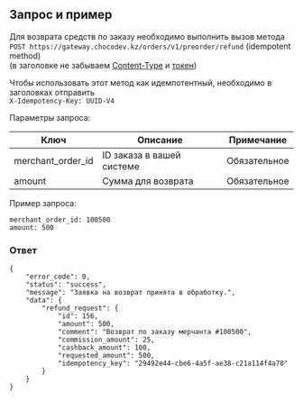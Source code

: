 ## Запрос и пример

Для возврата средств по заказу необходимо выполнить вызов метода  
`POST https://gateway.chocodev.kz/orders/v1/preorder/refund` (idempotent method)  
(в заголовке не забываем [Content-Type](/#_3) и [токен](/auth))  

Чтобы использовать этот метод как идемпотентный, необходимо в заголовках отправить  
`X-Idempotency-Key: UUID-V4`

Параметры запроса:

Ключ | Описание | Примечание
--- | --- | ---
merchant_order_id | ID заказа в вашей системе | Обязательное
amount | Сумма для возврата | Обязательное

Пример запроса: 
```
merchant_order_id: 100500
amount: 500
```

### Ответ
```
{
    "error_code": 0,
    "status": "success",
    "message": "Заявка на возврат принята в обработку.",
    "data": {
        "refund_request": {
            "id": 156,
            "amount": 500,
            "comment": "Возврат по заказу мерчанта #100500",
            "commission_amount": 25,
            "cashback_amount": 100,
            "requested_amount": 500,
            "idempotency_key": "29492e44-cbe6-4a5f-ae38-c21a114f4a70"
        }
    }
}
```